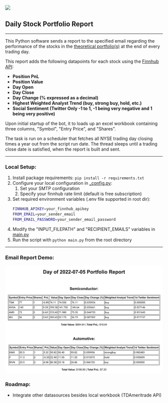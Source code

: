 <img src="https://s3.amazonaws.com/owler-image/logo/finnhub_owler_20210827_194040_original.png" width=300></img>

## Daily Stock Portfolio Report
___

This Python software sends a report to the specified email regarding the performance of the stocks in the [theoretical portfolio(s)](data/portfolios_input.xlsx) at the end of every trading day.

This report adds the following datapoints for each stock using the [Finnhub API](https://finnhub.io/):
- **Position PnL**
- **Position Value**
- **Day Open**
- **Day Close**
- **Day Change (% expressed as a decimal)**
- **Highest Weighted Analyst Trend (buy, strong buy, hold, etc.)**
- **Social Sentiment (Twitter Only -1 to 1, -1 being very negative and 1 being very positive)**

Upon initial startup of the bot, it to loads up an excel workbook containing three columns, "Symbol", "Entry Price", and "Shares".

The task is run on a scheduler that fetches all NYSE trading day closing times a year out from the script run date.
The thread sleeps until a trading close date is satisfied, when the report is built and sent.
___
### Local Setup:
1. Install package requirements: `pip install -r requirements.txt`
2. Configure your local configuration in [_config.py](portfolio_report/_config.py):
   1. Set your SMTP configuration
   2. Specify your finnhub rate limit (default is free subscription)
3. Set required environment variables (.env file supported in root dir):
   ```bash
   FINNHUB_APIKEY=your_finnhub_apikey
   FROM_EMAIL=your_sender_email
   FROM_EMAIL_PASSWORD=your_sender_email_password
   ```
4. Modify the "INPUT_FILEPATH" and "RECIPIENT_EMAILS" variables in [main.py](main.py)
5. Run the script with `python main.py` from the root directory
___
### Email Report Demo:
![report_email_demo](img/demo.png)

### Roadmap:
- Integrate other datasources besides local workbook (TDAmeritrade API)
